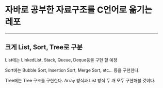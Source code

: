 # 자바로 공부한 자료구조를 C언어로 옮기는 레포
------------
## 크게 List, Sort, Tree로 구분
List에는 LinkedList, Stack, Queue, Deque등을 구현 할 예정

Sort에는 Bubble Sort, Insertion Sort, Merge Sort, etc... 등을 구현한다.

Tree에는 Tree 구조를 구현한다. Array 방식과 List 방식 두 개 모두 구현해볼 것이다.